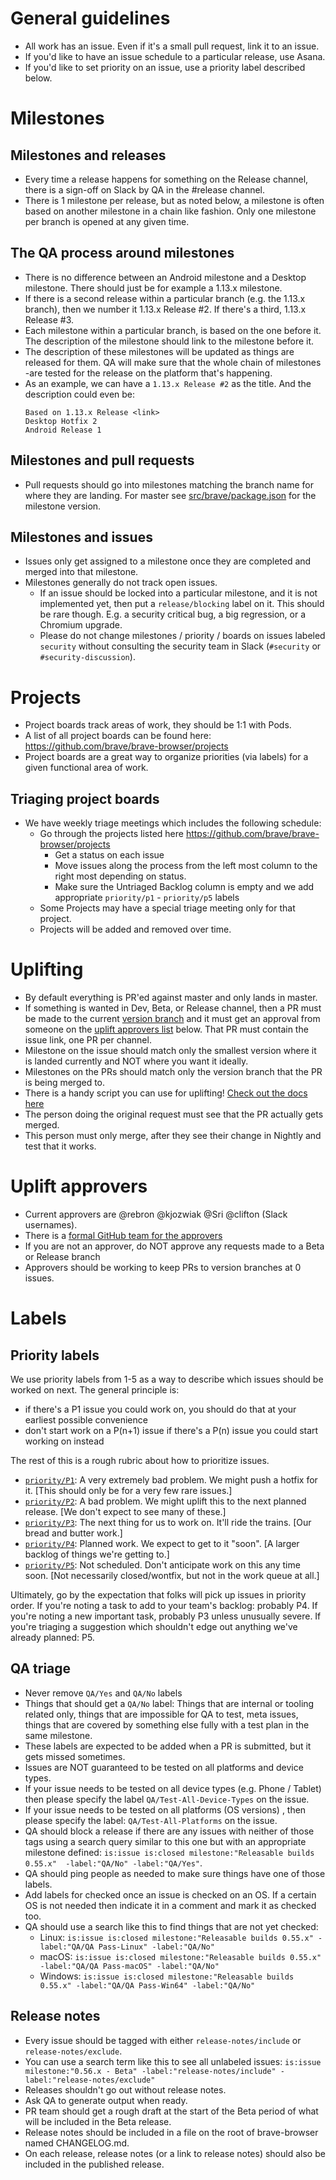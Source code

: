# General guidelines

- All work has an issue.  Even if it's a small pull request, link it to an issue.
- If you'd like to have an issue schedule to a particular release, use Asana.
- If you'd like to set priority on an issue, use a priority label described below.

# Milestones

## Milestones and releases

- Every time a release happens for something on the Release channel, there is a sign-off on Slack by QA in the #release channel.
- There is 1 milestone per release, but as noted below, a milestone is often based on another milestone in a chain like fashion.  Only one milestone per branch is opened at any given time.


## The QA process around milestones

- There is no difference between an Android milestone and a Desktop milestone. There should just be for example a 1.13.x milestone.
- If there is a second release within a particular branch (e.g. the 1.13.x branch), then we number it 1.13.x Release #2.  If there's a third, 1.13.x Release #3.
- Each milestone within a particular branch, is based on the one before it.  The description of the milestone should link to the milestone before it.
- The description of these milestones will be updated as things are released for them.  QA will make sure that the whole chain of milestones -are tested for the release on the platform that's happening.
- As an example, we can have a `1.13.x Release #2` as the title.  And the description could even be:  
  ```
  Based on 1.13.x Release <link>
  Desktop Hotfix 2
  Android Release 1 
  ```

## Milestones and pull requests

- Pull requests should go into milestones matching the branch name for where they are landing. For master see [src/brave/package.json](https://github.com/brave/brave-core/blob/master/package.json) for the milestone version.

## Milestones and issues

- Issues only get assigned to a milestone once they are completed and merged into that milestone.
- Milestones generally do not track open issues.
  - If an issue should be locked into a particular milestone, and it is not implemented yet, then put a `release/blocking` label on it. This should be rare though.  E.g. a security critical bug, a big regression, or a Chromium upgrade.
  - Please do not change milestones / priority / boards on issues labeled `security` without consulting the security team in Slack (`#security` or `#security-discussion`).



# Projects

- Project boards track areas of work, they should be 1:1 with Pods. 
- A list of all project boards can be found here: https://github.com/brave/brave-browser/projects
- Project boards are a great way to organize priorities (via labels) for a given functional area of work.

## Triaging project boards

- We have weekly triage meetings which includes the following schedule:
    - Go through the projects listed here https://github.com/brave/brave-browser/projects
      - Get a status on each issue
      - Move issues along the process from the left most column to the right most depending on status.
      - Make sure the Untriaged Backlog column is empty and we add appropriate `priority/p1` - `priority/p5` labels
    - Some Projects may have a special triage meeting only for that project.
    - Projects will be added and removed over time.


# Uplifting

- By default everything is PR'ed against master and only lands in master.
- If something is wanted in Dev, Beta, or Release channel, then a PR must be made to the current [version branch](https://github.com/brave/brave-browser/wiki/Brave-Release-Schedule#current-channel-information) and it must get an approval from someone on the [uplift approvers list](https://github.com/brave/brave-browser/wiki/Triage-Guidelines#uplift-approvers) below. That PR must contain the issue link, one PR per channel.
- Milestone on the issue should match only the smallest version where it is landed currently and NOT where you want it ideally.
- Milestones on the PRs should match only the version branch that the PR is being merged to.
- There is a handy script you can use for uplifting! [Check out the docs here](https://github.com/brave/brave-browser/wiki/Uplifting-a-pull-request)
- The person doing the original request must see that the PR actually gets merged.
- This person must only merge, after they see their change in Nightly and test that it works.

# Uplift approvers

- Current approvers are @rebron @kjozwiak @Sri @clifton (Slack usernames).
- There is a [formal GitHub team for the approvers](https://github.com/orgs/brave/teams/uplift-approvers)
- If you are not an approver, do NOT approve any requests made to a Beta or Release branch
- Approvers should be working to keep PRs to version branches at 0 issues. 

# Labels

## Priority labels

We use priority labels from 1-5 as a way to describe which issues should be worked on next. The general principle is:
- if there's a P1 issue you could work on, you should do that at your earliest possible convenience
- don't start work on a P(n+1) issue if there's a P(n) issue you could start working on instead

The rest of this is a rough rubric about how to prioritize issues.

- [`priority/P1`](https://github.com/brave/brave-browser/labels/priority%2FP1): A very extremely bad problem. We might push a hotfix for it. [This should only be for a very few rare issues.]
- [`priority/P2`](https://github.com/brave/brave-browser/labels/priority%2FP2): A bad problem. We might uplift this to the next planned release. [We don't expect to see many of these.]
- [`priority/P3`](https://github.com/brave/brave-browser/labels/priority%2FP3): The next thing for us to work on. It'll ride the trains. [Our bread and butter work.]
- [`priority/P4`](https://github.com/brave/brave-browser/labels/priority%2FP4): Planned work. We expect to get to it "soon". [A larger backlog of things we're getting to.]
- [`priority/P5`](https://github.com/brave/brave-browser/labels/priority%2FP5): Not scheduled. Don't anticipate work on this any time soon. [Not necessarily closed/wontfix, but not in the work queue at all.]

Ultimately, go by the expectation that folks will pick up issues in priority order. If you're noting a task to add to your team's backlog: probably P4. If you're noting a new important task, probably P3 unless unusually severe. If you're triaging a suggestion which shouldn't edge out anything we've already planned: P5.

## QA triage

- Never remove `QA/Yes` and `QA/No` labels
- Things that should get a `QA/No` label: Things that are internal or tooling related only, things that are impossible for QA to test, meta issues, things that are covered by something else fully with a test plan in the same milestone.
- These labels are expected to be added when a PR is submitted, but it gets missed sometimes.
- Issues are NOT guaranteed to be tested on all platforms and device types.
- If your issue needs to be tested on all device types (e.g. Phone / Tablet) then please specify the label `QA/Test-All-Device-Types` on the issue.
- If your issue needs to be tested on all platforms (OS versions) , then please specify the label: `QA/Test-All-Platforms` on the issue.
- QA should block a release if there are any issues with neither of those tags using a search query similar to this one but with an appropriate milestone defined: `is:issue is:closed milestone:"Releasable builds 0.55.x"  -label:"QA/No" -label:"QA/Yes"`.
- QA should ping people as needed to make sure things have one of those labels.
- Add labels for checked once an issue is checked on an OS.  If a certain OS is not needed then indicate it in a comment and mark it as checked too.
- QA should use a search like this to find things that are not yet checked:
  - Linux: `is:issue is:closed milestone:"Releasable builds 0.55.x" -label:"QA/QA Pass-Linux" -label:"QA/No"`
  - macOS: `is:issue is:closed milestone:"Releasable builds 0.55.x" -label:"QA/QA Pass-macOS" -label:"QA/No"`
  - Windows: `is:issue is:closed milestone:"Releasable builds 0.55.x" -label:"QA/QA Pass-Win64" -label:"QA/No"`


## Release notes

- Every issue should be tagged with either `release-notes/include` or `release-notes/exclude`.
- You can use a search term like this to see all unlabeled issues: `is:issue milestone:"0.56.x - Beta" -label:"release-notes/include" -label:"release-notes/exclude"`
- Releases shouldn't go out without release notes.
- Ask QA to generate output when ready.
- PR team should get a rough draft at the start of the Beta period of what will be included in the Beta release. 
- Release notes should be included in a file on the root of brave-browser named CHANGELOG.md.
- On each release, release notes (or a link to release notes) should also be included in the published release.